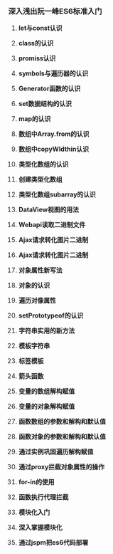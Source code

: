 ### 深入浅出阮一峰ES6标准入门

1. **let与const认识**

2. **class的认识**

3. **promiss认识**

4. **symbols与遍历器的认识**

5. **Generator函数的认识**

6. **set数据结构的认识**

7. **map的认识**

8. **数组中Array.from的认识**

9. **数组中copyWIdthin认识**

10. **类型化数组的认识**

11. **创建类型化数组**

12. **类型化数组subarray的认识**

13. **DataView视图的用法**

14. **Webapi读取二进制文件**

15. **Ajax请求转化图片二进制**

16. **Ajax请求转化图片二进制**

17. **对象属性新写法**

18. **对象的认识**

19. **遍历对像属性**

20. **setPrototypeof的认识**

21. **字符串实用的新方法**

22. **模板字符串**

23. **标签模板**

24. **箭头函数**

25. **变量的数组解构赋值**

26. **变量的对象解构赋值**

27. **函数数组的参数和解构和默认值**

28. **函数对象的参数和解构和默认值**

29. **通过实例巩固遍历解构赋值**

30. **通过proxy拦截对象属性的操作**

31. **for-in的使用**

32. **函数执行代理拦截**

33. **模块化入门**

34. **深入掌握模块化**

35. **通过jspm把es6代码部署**